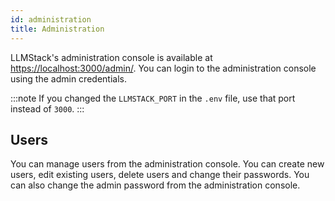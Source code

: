 ```yaml
---
id: administration
title: Administration
---
```


LLMStack's administration console is available at [https://localhost:3000/admin/](https://localhost:3000/admin/). You can login to the administration console using the admin credentials.

:::note
If you changed the `LLMSTACK_PORT` in the `.env` file, use that port instead of `3000`.
:::

## Users

You can manage users from the administration console. You can create new users, edit existing users, delete users and change their passwords. You can also change the admin password from the administration console.

